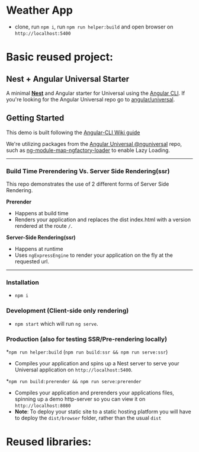# Weather App
* clone, run `npm i`, run `npm run helper:build` and open browser on `http://localhost:5400`

# Basic reused project:
## Nest + Angular Universal Starter

A minimal [**Nest**](https://github.com/nestjs/nest) and Angular starter for Universal using the
[Angular CLI](https://github.com/angular/angular-cli). If you're looking for the Angular Universal repo go to
[angular/universal](https://github.com/angular/universal).

## Getting Started

This demo is built following the [Angular-CLI Wiki guide](https://github.com/angular/angular-cli/wiki/stories-universal-rendering)

We're utilizing packages from the [Angular Universal @nguniversal](https://github.com/angular/universal) repo,
such as [ng-module-map-ngfactory-loader](https://github.com/angular/universal/modules/module-map-ngfactory-loader)
to enable Lazy Loading.

---

### Build Time Prerendering Vs. Server Side Rendering(ssr)
This repo demonstrates the use of 2 different forms of Server Side Rendering.

**Prerender**
* Happens at build time
* Renders your application and replaces the dist index.html with a version rendered at the route `/`.

**Server-Side Rendering(ssr)**
* Happens at runtime
* Uses `ngExpressEngine` to render your application on the fly at the requested url.

---

### Installation
* `npm i`

### Development (Client-side only rendering)
* `npm start` which will run `ng serve`.

### Production (also for testing SSR/Pre-rendering locally)
*`npm run helper:build` (`npm run build:ssr && npm run serve:ssr`)
  - Compiles your application and spins up a Nest server to serve
your Universal application on `http://localhost:5400`.

*`npm run build:prerender && npm run serve:prerender`
  - Compiles your application and prerenders your
applications files, spinning up a demo http-server so you can view it on `http://localhost:8080`
  - **Note**: To deploy your static site to a static hosting platform you will have to deploy the `dist/browser`
folder, rather than the usual `dist`

# Reused libraries:
